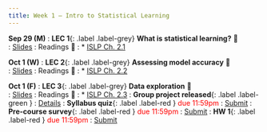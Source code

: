 ```yaml
---
title: Week 1 — Intro to Statistical Learning
---
```



**Sep 29 (M)**
: **LEC 1**{: .label .label-grey} **What is statistical learning?** 🎥  
    : [Slides](.)
: Readings 📖
: * [ISLP Ch. 2.1](https://www.statlearning.com/)

**Oct 1 (W)**
: **LEC 2**{: .label .label-grey} **Assessing model accuracy** 🎥  
    : [Slides](.)
: Readings 📖
: * [ISLP Ch. 2.2](https://www.statlearning.com/)

**Oct 1 (F)**
: **LEC 3**{: .label .label-grey} **Data exploration** 🎥  
    : [Slides](.)
: Readings 📖
: * [ISLP Ch. 2.3](https://www.statlearning.com/)
: **Group project released**{: .label .label-green } 
    : [Details](.)
: **Syllabus quiz**{: .label .label-red } <font color="red">due 11:59pm</font>
    : [Submit](https://canvas.ucsd.edu/courses/68350/quizzes/223434)
: **Pre-course survey**{: .label .label-red } <font color="red">due 11:59pm</font>
    : [Submit](https://canvas.ucsd.edu/courses/68350/assignments/1010395)
: **HW 1**{: .label .label-red } <font color="red">due 11:59pm</font>
    : [Submit](.)
